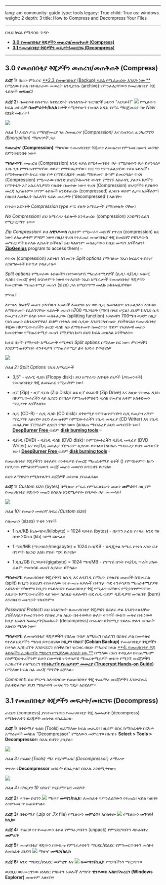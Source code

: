 

---

lang: am
community: guide
type: tools
legacy: True
child: True
os: windows
weight: 2
depth: 3
title: How to Compress and Decompress Your Files

---

በዚህ ክፍል የሚዳሰሱ ጉዳዮ

- [**3.0 የመጠበበቂያ ቅጂዎችን መጠረዝ/መጠቅጠቅ (Compress)**](#3.0)
- [**3.1 የመጠበበቂያ ቅጂዎችን መፍታት/መዘርገፍ (Decompress)**](#3.1)

-------

<a name="3.0"></a>
## 3.0 የመጠበበቂያ ቅጂዎችን መጠረዝ/መጠቅጠቅ (Compress) ##

**ደረጃ 1**፤ በዚሁ ምእራፍ  [**2.3 የመጠባበቂያ (Backup) ፋይል የሚፈጠረው እንዴት ነው **](/am/cobian_howtobackup#2.2)  በሚለው ክፍል በተብራራው መሠረት እንዲደጎሱ (archive) የምንፈልጋቸውን የመጠባበቂያ ቅጂ ፋይሎች **መፍጠር**፤

**ደረጃ 2**፤ በመስኮቱ በስተግራ ከተደረደሩት የአገልግሎት ዝርዝሮች ይህንን “አርካይቭ”  ![](/sbox/screen/cobian-en/22.png) የሚለውን ክፍል መክፈቻ **በመምረጥት/ክሊክ** ከታች የሚታየውን የመሰለ አዲስ የሥራ ማስጀመሪያ ገጽ *New task* መክፈት፤

![](/sbox/screen/cobian-en/23.png)

*ስእል 1፤ አዲስ ሥራ የማስጀመሪያ ገጹ ከመጠረዣ (Compression) እና የጠንካራ ኢንክሪፕሽን (Encryption) ማዘዣዎች ጋራ*


**የመጠረዣ (Compression)** ማዘዣው የመጠባበቂያ ቅጂውን ለመጠረዝ የምንመርጠውን መንገድ የምንወስንበት ነው።

**ማስታወሻ**፤ መጠረዝ (Compression) አንድ ፋይል በሚቀመጥበት ቦታ የሚይዘውን ቦታ ይቀንሳል። ብዙ ጊዜ የማንጠቀምባቸው ወይም የማንከፍታቸው፣ ነገር ግን የምንፈልጋቸው የቆዩ ፋይሎች፣ በሚቀመጡበት ስፍራ ብዙ ቦታ በማይፈጁበት መልክ ማስቀመጥ በጣም ይመረጣል። ጥረዛ (Compression) የሚሠራው በአንድ ሰነድ/ዶክመንት ውስጥ የሚገኙ አስፈላጊ ያልሆኑ ኮዶችን በማጥፋት እና አስፈላጊዎቹን ባሉበት በመተው ነው። ጥረዛ (Compression) ሰነዶቻችን የያዙትን መረጃ አያጠፋም። ሆኖም ፋይሎች እንደተጠረዙ (compressed) ሊነበቡ ወይም ሊታዩ አይችሉም፤ ስለዚህ ለመክፈት ከፈለግን ፋይሉ መፈታት ('decompressed') አለበት። 

በጥረዛ አይነቶች *Compression type* ሥር ያሉት አማራጮች የሚከተሉት ናቸው፤

*No Compression*፤ ይህ አማራጭ ፋይሎች እንዲጠረዙ (compression) እንደማንፈልግ የሚያረጋግጥ ነው።  

*Zip Compression*፤ ይህ **ለዊንዶውስ** ሲስተም የሚሠራና መደበኛ የጥረዛ (compression) ዘዴ ነው፤ ለአጠቃቀም ምቹም ነው። በዚህ ጥረዛ የተፈጠረ መጠባበቂያ ቅጂ በመደበኛ የዊንዶውስ መሣሪያዎች በቀለሉ ሊከፈት ይችላል፤ ይህ ካልሆነም መክፈቻውን ከዚህ መጫን እንችላለን፤ [**ZipGenius**](http://www.zipgenius.it/) program to access them) ።

የጥረዛ (compression) አይነቱን ስንመርጥ *Split options* የሚባለው ንኡስ ክፍልና ተያያዡ አገልግሎቶች በቀጥታ ይከፈታሉ።

*Split options* የሚሠራው ፋይሎችን በተንወሳቃሽ ማጠራቀሚያዎች (ሲዲ፣ ዲቪዲ፣ ፍሎፒ ዲስክ፣ የመረጃ ቋት) ስናስቀምጥ ነው። የተለያዩት ንኡስ አማራጮች የመጠባበቂያ ቅጂዎቹን ከመረጥነው ማጠራቀሚያ መጠን (size) ጋራ በሚስማማ መልኩ ይከፋፍሏቸዋል። 
 
ምሳሌ፤ 

ለምሳሌ ከፍተኛ መጠን ያላቸውን ፋይሎች ለመደጎስ እና ወደ ሲዲ ለመገልበጥ እንፈልጋለን እንበል። ለማስቀመጥ የፈለግናቸው ፋይሎች መጠን ከ700 ሜጋባይት (ሜባ) በላይ ሆኗል፤ ይህም ከአንድ ሲዲ የመያዝ አቅም በላይ ነው። መከፋፈያው (splitting function) ፋይሎቹን 700ሜባ   ወይም ከዚያ ባነሰ መጠን ይከፋፍላቸዋል፤ ይህም በቀላሉ ወደ ሲዲው እንድንገለብጠው ያስችለናል። የመጠባበቂያ ቅጂው በኮምፒውተራችን ሐርድ ዲስክ ላይ ለማስቀመጥ ከመረጥን፣ ዌይም የፋይሎቹ መጠን ከመረጥነው የማጠራቀሚያ መጠን የሚያንስ ከሆነ ይህን ከፍል መዝለል እንችላለን።፡

ከዚህ በታች የሚታዩት አማራጮች የሚታዩን *Split options* በሚለው ስር ነው። ምርጫችን እንደምንጠቀምበት ተንቀሳቃሻ የማጠራቀሚያ ቋት አይነት ይወሰናል። 

![](/sbox/screen/cobian-en/24.png)

*ስእል 2፤ Split Options ንኡስ አማራጮች*


- 3,5" - ፍሎፒ ዲስክ (Floppy disk)፣ ይህ አማራጭ ለጥቂት ሰነዶች (ዶክመንቶች) የመጠባበቂያ ቅጂ ለመፍጠር የሚጠቅም ነው፤

- ዚፕ (Zip) - ዚፕ ዲስክ (Zip Disk)፣ ልዩ ዚፕ ድራይቭ (Zip Drive) እና ለዚሁ የተሠራ ዲስክ በኮምፒውተራችን ላይ ሊኖረን ይገባል። የምንጠቀምበትን ዲስክ የመያዝ አቅም አስቀድመን ማረጋገጥ እንችላለን።

- ሲዲ (CD-R) - ሲዲ ዲስክ (CD disk)፣ በቅድሚያ የምንጠቀምበትን ሲዲ የመያዝ አቅም ማረጋገጥ አለብን። ይህን ለመጠቀም ኮምፒውተራችን የሲዲ መጻፊያ (CD Writer) እና የሲዲ መጻፊያው ፕሮግራም ሊኖረን የግድ ነው። (ለበለጠ ማብራሪያ ይህን መጎብኘት ነው፤ [**DeepBurner Free** ](http://www.deepburner.com/) ወይም [**disk burning tools**](http://www.thefreecountry.com/utilities/dvdcdburning.shtml) ።  

- ዲቪዲ (DVD) - ዲቪዲ ዲስክ (DVD disk)፣ ኮምፒውተራችን ዲቪዲ መጻፊያ (DVD Writer) እና የዲቪዲ መጻፊያ ፕሮግራም ሊኖረው ይገባል። (ለበለጠ ማብራሪያ ይህን መጎብኘት ነው፤ [**DeepBurner Free** ](http://www.deepburner.com/) ወይም [**disk burning tools**](http://www.thefreecountry.com/utilities/dvdcdburning.shtml) ። 
 
የመጠባበቂያ ቅጂያችንን በተለያዩ ተንቀሳቃሽ የመረጃ ማጠራቀሚያ ቋቶች () የምናስቀምጥ ከሆነ በየቦታው የምናስቀምጠውን መረጃ መጠን መወሰን ይኖርብን ይሆናል። 


ይህን ለማድረግ የሚከተሉትን ደረጃዎች መከተል ያስፈልጋል።

**ደረጃ 1**፤ *Custom size* (bytes) በሚለው ሥፍራ የምንፈልገውን መጠን **መምረጥ**፤ ከዚያም የመጠባበቂያ ቅጂውን መጠን በስእሉ እንደሚታየው በባዶው ቦታ መሙላት፤

![](/sbox/screen/cobian-en/25.png)

*ስእል 10፤ የመጠን መወሰኛ ስፍራ (Custom size)*


ስለመጠን (sizes) ጥቂት ነጥቦች

- 1 ኪባ/KB  (ኪሎባይት/kilobyte) = 1024 ባይትስ (bytes) - በኦፕን ኦፊስ የተጻፈ አንድ ገጽ ሰነድ 20ኪባ (kb) ገደማ ይሆናል። 

- 1 ሜባ/MB (ሜጋባይት/megabyte) = 1024 ኪባ/KB - በዲጂታል ካሜራ የተነሳ አንድ ፎቶ በግምት ከአንድ እስከ ሦስት ሜባ ይሆናል።

- 1 ጂቢ/GB (ጊጋባይት/gigabyte) = 1024 ሜባ/MB - የግማሽ ሰዓት የዲቪዲ ጥራት ያለው ፊልም ተመሳሳይ መጠን ሊኖረው ይችላል።

**ማስታወሻ**፤ የመጠባበቂያ ቅጂያችንን ለሲዲ እና ለዲቪዲ በሚሆኑ የተለያዩ መጠኖች ስንከፋፍል (split) ኮቢያን እነዚህን ተከፋፍለው የተቀመጡ ፋይሎች በቀጥታ ወደ ተንቀሳቃሽ ማጠራቀሚያዎቹ አይገለብጣቸውም። ኮቢያን የፋይሎቹን የመጠባበቂያ ቅጂ የሚፈጥራቸውና የሚያስቀምጣቸው እዚያው ኮምፒውተራችን ላይ ነው። ስለዚህ ፋይሎቹን ወደ ሲዲ ወይም ዲቪዲዎቹ መገልበጥ (burn) እንዳለብን መዘንጋት የለብንም።

*Password Protect*፤ ይህ አገልግሎት ለመጠባበቂያ ቅጂዎቹን በይለፍ ቃል እንድንቆልፋቸው ያስችለናል። የመረጥነውን የይለፍ ቃል ለዚሁ በተተወዉት ሁለት ሳጥኖች ውስጥ መጻፍ በቂ ነው። ከዚያ ፋይሉን ለመፍታት/ለመክፈት (decompress) ስንፈልግ በቅድሚያ የይለፍ ቃሉን መስጠት አለብን ማለት ነው።

**ማስታወሻ**፤ ለመጠባበቂያ ቅጂዎቻችን የበለጠ ጥበቃ ለማድረግ ከፈለግን በይለፍ ቃል ከመቆለፍ የተለዩ ዘዴዎችን ማሰብ ይኖርብናል። **ኮቢያን ባክአፕ (Cobian Backup)** የመጠባበቂያ ቅጂዎችን በቀላሉ ኢንክሪፕት እንድናደርግ ያስችለናል፤ ዝርዝሩ በዚሁ ምእራፍ ክፍል [**4. የመጠባበቂያ ቅጂ ፋይሎችን ኢንክሪፕት ማድረግ የሚቻለው እንዴት ነው **](/cobian_encrypt) በሚለው ርእስ ተዳሷል። በተጨማሪም በኮምፒውተራችንም ይሁን በውጫዊ ተንቀሳቃሽ ማጠራቀሚያዎች ውስጥ የሚገኙ መረጃዎችን ኢንክሪፕት ስለማድረግ [**የትሩክሪፕት የአጠቃቀም መመሪያ (Truecrypt Hands-on Guide)**](/am/truecrypt_main) በሚለው ክፍል ሰፊ መረጃ ማግኘት ይቻላል። 

*Comment*፤ ይህ ምርጫ ስለተደጎሰው የመጠባበቂያ ቅጂ ተጨማሪ መረጃዎችን እንድናሰፍር ይፈቅድልናል። ይህን ማስታወሻ መጻፍ ግን ግዴታ አይደለም። 


<a name="3.1"></a>
## 3.1 የመጠበበቂያ ቅጂዎችን መፍታት/መዘርገፍ (Decompress) ##

ጠርዘን (compress) ያስቀመጥነውን የመጠባበቂያ ቅጂ ለመፍታት (decompress) የሚከተሉትን ደረጃዎች መከተል ያስፈልጋል።

**ደረጃ 1**፤ በቅድሚያ ቱልስ (Tools) ወደሚለው ክፍል መሔድ፣ ከዚያም በስሩ ከሚከፈቱት በርካታ አማራጮች መካከል “Decompressor” የሚለውን መምረጥ። በአጭሩ **Select > Tools > Decompressor**። ስእሉ ይህንን ያሳያል።

![](/sbox/screen/cobian-en/26.png)

*ስእል 3፤ የቱልስ (Tools) ሜኑ የዲኮምሬሰር (Decompressor) አማራጭ* 

ቀጥሎ የ**Decompressor** መስኮት ይከፈታል፤ በስእሉ እንደሚታየው።

![](/sbox/screen/cobian-en/27.png)

*ስእል 4፤ የኮቢያን 10 ባክአፕ የዲኮምፖዘር መስኮት*


**ደረጃ 2**፤ ቀጥሎ ይህንን ![](/sbox/screen/cobian-en/28.png) ማዘዣ **መጫን/ክሊክ**፣ ለመክፈት የምንፈልገውን የተጠረዘ ፍይል ካለበት እንድንመርጥ ይጠይቀናል። 


**ደረጃ 3**፤ በቅድሚያ (*.zip* or *.7x* file) የሚለውን **መምረጥ**፤ አስከትሎ ![](/sbox/screen/cobian-en/13.png) የሚለውን **መንካት/ክሊክ**።


**ደረጃ 4**፤ ተጠርዞ የተቀመጠውን ፋይል የምንፈታበትን (unpack) የምናደርግበትን ዳይሬክተሪ **መምረጥ**


**ደረጃ 5**፤ መጠባበቂያ ቅጂውን በውስጡ የምንፈታበትን ማህደር/ፎልደር የምንመርጥበትን መስኮት ለመክፈት ይህንን  ![](/sbox/screen/cobian-en/29.png) ማዘዣ **መጫን/ክሊክ**


**ደረጃ 6**፤ አንድ ማህደር/ፎልደር **መምረጥ** እና  ![](/sbox/screen/cobian-en/13.png) **በመጫን/ኪሊክ** ምርጫችንን ማረጋገጥ።

ወደዚህ ወደመረጥነው ፎልደር የገቡትን ፋይሎች ለማየት **ዊንዶውስ ኤክስፕሎረርን (Windows Explorer)** መጠቀም አለብን።


